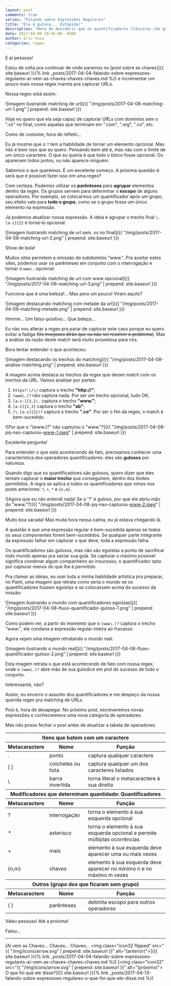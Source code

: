 ```yaml
---
layout: post
comments: true
series: "Falando sobre Expressões Regulares"
title: "Ela é gulosa... Estúpida!"
description: "Hora de descobrir que os quantificadores clássicos são gulosos."
date: 2017-04-08 18:45:00 -0300
author: Eric Yuzo
categories: regex
---
```

E aí pessoas!

Estou de volta pra continuar de onde paramos no [post sobre as chaves]({{ site.baseurl }}{% link _posts/2017-04-04-falando-sobre-expressoes-regulares-ai-vem-as-chaves-chaves-chaves.md %}) e incrementar um pouco mais nossa regex marota pra capturar URLs.

Nossa regex está assim:

![imagem ilustrando matching de url]({{ "/img/posts/2017-04-08-matching-url-1.png" | prepend: site.baseurl }})

Hoje eu quero que ela seja capaz de capturar URLs com domínios sem o ".xx" no final, como aquelas que terminam em ".com", ".org", ".co", etc.

Como de costume, hora de refletir...

Eu já mostrei que o `?` tem a habilidade de tornar um elemento opcional. Mas não é bem isso que eu quero. Pensando bem até é, mas não com o limite de um único caractere. O que eu queria é que todo o bloco fosse opcional. Ou aparecem todos juntos, ou não aparece ninguém.

Sabemos o que queremos. É um excelente começo. A próxima questão é: será que é possível fazer isso em uma regex?

Com certeza. Podemos utilizar os **parênteses** para **agrupar** elementos dentro da regex. Os grupos servem para determinar o **escopo** de alguns operadores. Por exemplo, se colocarmos um quantificador após um grupo, seu efeito vale para **todo o grupo**, como se o grupo fosse um único elemento na expressão.

Já podemos atualizar nossa expressão. A ideia é agrupar o trecho final `\.[a-z]{2}` e torná-lo opcional:

![imagem ilustrando matching de url sem .xx no final]({{ "/img/posts/2017-04-08-matching-url-2.png" | prepend: site.baseurl }})

Show de bola!

Muitos sites permitem a omissão do subdomínio "www.". Pra aceitar estes sites, podemos usar os parênteses em conjunto com o interrogação e tornar o `www\.` opcional:

![imagem ilustrando matching de url com www opcional]({{ "/img/posts/2017-04-08-matching-url-3.png" | prepend: site.baseurl }})

Funciona que é uma beleza!... Mas pera um pouco! Viram aquilo?

![imagem destacando matching com metade da url]({{ "/img/posts/2017-04-08-matching-metade.png" | prepend: site.baseurl }})

Hmmm... Um falso-positivo... Que beleza...

Eu não vou alterar a regex pra parar de capturar este caso porque eu quero evitar a fadiga ~~(Os invejosos dirão que eu não sei resolver o problema)~~. Mas a análise da razão deste match será muito proveitosa para nós.

Bora tentar entender o que aconteceu:

![imagem destacando os trechos do matching]({{ "/img/posts/2017-04-08-analise-matching.png" | prepend: site.baseurl }})

A imagem acima destaca os trechos da regex que deram match com os trechos da URL. Vamos analisar por partes:

1. `https?:\/\/` captura o trecho **"http://"**;
2. `(www\.)?` não captura nada. Por ser um trecho opcional, tudo OK;
3. `[a-z-]{3,}\.` captura o trecho **"www."**;
4. `[a-z]{2,3}` captura o trecho **"ab"**;
5. `(\.[a-z]{2})?` captura o trecho **".co"**. Por ser o fim da regex, o match é bem-sucedido.

![Por que o "(www\.)?" não capturou o "www."?]({{ "/img/posts/2017-04-08-pq-nao-capturou-www-1.jpeg" | prepend: site.baseurl }})

Excelente pergunta!

Para entender o que está acontecendo de fato, precisamos conhecer uma característica dos operadores quantificadores: eles são **gulosos** por natureza.

Quando digo que os quantificadores são gulosos, quero dizer que eles tentam capturar o **maior trecho** que conseguirem, dentro dos limites permitidos. A regra se aplica a todos os quantificadores que vimos nos posts anteriores: `?`, `+`, `*` e `{n,m}`.

![Agora que eu não entendi nada! Se o '?' é guloso, por que ele abriu mão do "www."?]({{ "/img/posts/2017-04-08-pq-nao-capturou-www-2.jpeg" | prepend: site.baseurl }})

Muito boa sacada! Mas muita hora nessa calma, eu já estava chegando lá.

A questão é que uma expressão regular é bem-sucedida apenas se todos os seus componentes forem bem-sucedidos. Se qualquer parte integrante da expressão falhar em capturar o que deve, toda a expressão falha.

Os quantificadores são gulosos, mas não são egoístas a ponto de sacrificar todo mundo apenas pra saciar sua gula. Se capturar o máximo possível significa condenar algum companheiro ao insucesso, o quantificador opta por capturar menos do que lhe é permitido.

Pra clarear as ideias, eu usei toda a minha habilidade artística pra preparar, no Paint, uma imagem que retrata como seria o mundo se os quantificadores fossem egoístas e se colocassem acima do sucesso da missão:

![imagem ilustrando o mundo com quantificadores egoístas]({{ "/img/posts/2017-04-08-fluxo-quantificador-guloso-1.png" | prepend: site.baseurl }})

Como podem ver, a partir do momento que o `(www\.)?` captura o trecho _"www."_, ele condena a expressão regular inteira ao fracasso.

Agora vejam uma imagem retratando o mundo real:

![imagem ilustrando o mundo real]({{ "/img/posts/2017-04-08-fluxo-quantificador-guloso-2.png" | prepend: site.baseurl }})

Esta imagem retrata o que está acontecendo de fato com nossa regex, onde o `(www\.)?` abre mão de sua gulodice em prol do sucesso de todo o conjunto.

Interessante, não?

Assim, eu encerro o assunto dos quantificadores e me despeço da nossa querida regex pra matching de URLs.

Pois é, hora de desapegar. No próximo post, escreveremos novas expressões e conheceremos uma nova categoria de operadores.

Mas não posso fechar o post antes de atualizar a tabela de operadores:

<table class="table">
  <thead>
    <tr>
      <th colspan="3">Itens que batem com um caractere</th>
    </tr>
    <tr>
      <th>Metacaractere</th><th>Nome</th><th>Função</th>
    </tr>
  </thead>
  <tbody>
    <tr>
      <td>.</td><td>ponto</td><td>captura qualquer caractere</td>
    </tr>
    <tr>
      <td>[ ]</td><td>colchetes ou lista</td><td>captura qualquer um dos caracteres listados</td>
    </tr>
    <tr>
      <td>\</td><td>barra invertida</td><td>torna literal o metacaractere à sua direita</td>
    </tr>
  </tbody>
  <thead>
    <tr>
      <th colspan="3">Modificadores que determinam quantidade: Quantificadores</th>
    </tr>
    <tr>
      <th>Metacaractere</th><th>Nome</th><th>Função</th>
    </tr>
  </thead>
  <tbody>
    <tr>
      <td>?</td><td>interrogação</td><td>torna o elemento à sua esquerda opcional</td>
    </tr>
    <tr>
      <td>*</td><td>asterisco</td><td>torna o elemento à sua esquerda opcional e permite múltiplas ocorrências</td>
    </tr>
    <tr>
      <td>+</td><td>mais</td><td>elemento à sua esquerda deve aparecer uma ou mais vezes</td>
    </tr>
    <tr>
      <td>{n,m}</td><td>chaves</td><td>elemento à sua esquerda deve aparecer no mínimo n e no máximo m vezes</td>
    </tr>
  </tbody>
  <thead>
    <tr>
      <th colspan="3">Outros (grupo dos que ficaram sem grupo)</th>
    </tr>
    <tr>
      <th>Metacaractere</th><th>Nome</th><th>Função</th>
    </tr>
  </thead>
  <tbody>
    <tr>
      <td>( )</td><td>parênteses</td><td>delimita escopo para outros operadores</td>
    </tr>
  </tbody>
</table>

Valeu pessoas! Até a próxima!

Falou...

---

<span class="previous-post">[Aí vem as Chaves... Chaves... Chaves... <img class="icon32 flipped" src="{{ "/img/icons/arrow.svg" | prepend: site.baseurl }}" alt="(anterior)">]({{ site.baseurl }}{% link _posts/2017-04-04-falando-sobre-expressoes-regulares-ai-vem-as-chaves-chaves-chaves.md %})</span> <span class="next-post">[<img class="icon32" src="{{ "/img/icons/arrow.svg" | prepend: site.baseurl }}" alt="(próximo)"> O que foi que ele disse?]({{ site.baseurl }}{% link _posts/2017-04-13-falando-sobre-expressoes-regulares-o-que-foi-que-ele-disse.md %})</span>
